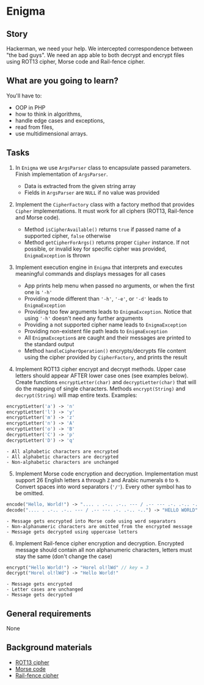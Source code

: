 
# Enigma

## Story

Hackerman, we need your help. We intercepted correspondence between "the bad guys". We need an app able to both decrypt and encrypt files using ROT13 cipher, Morse code and Rail-fence cipher.

## What are you going to learn?

You'll have to:

- OOP in PHP
- how to think in algorithms,
- handle edge cases and exceptions,
- read from files,
- use multidimensional arrays.

## Tasks

1. In `Enigma` we use `ArgsParser` class to encapsulate passed parameters.
Finish implementation of `ArgsParser`.
    - Data is extracted from the given string array
    - Fields in `ArgsParser` are `NULL` if no value was provided

2. Implement the `CipherFactory` class with a factory method that provides `Cipher` implementations.
It must work for all ciphers (ROT13, Rail-fence and Morse code).
    - Method `isCipherAvailable()` returns `true` if passed name of a supported cipher, `false` otherwise
    - Method `getCipherForArgs()` returns proper `Cipher` instance. If not possible, or invalid key for specific cipher was provided, `EnigmaException` is thrown

3. Implement execution engine in `Enigma` that interprets and executes meaningful commands and displays messages for all cases
    - App prints help menu when passed no arguments, or when the first one is `'-h'`
    - Providing mode different than `'-h'`, `'-e'`, or `'-d'` leads to `EnigmaException`
    - Providing too few arguments leads to `EnigmaException`. Notice that using `'-h'` doesn't need any further arguments
    - Providing a not supported cipher name leads to `EnigmaException`
    - Providing non-existent file path leads to `EnigmaException`
    - All `EnigmaException`s are caught and their messages are printed to the standard output
    - Method `handleCipherOperation()` encrypts/decrypts file content using the cipher provided by `CipherFactory`, and prints the result

4. Implement ROT13 cipher encrypt and decrypt methods. Upper case letters should appear AFTER lower case ones (see examples below). Create functions `encryptLetter(char)` and `decryptLetter(char)` that will do the mapping of single characters. Methods `encrypt(String)` and `decrypt(String)` will map entire texts.
Examples:
```php
encryptLetter('a') -> 'n'
encryptLetter('l') -> 'y'
encryptLetter('m') -> 'z'
encryptLetter('n') -> 'A'
encryptLetter('o') -> 'B'
decryptLetter('C') -> 'p'
decryptLetter('D') -> 'q'
```
    - All alphabetic characters are encrypted
    - All alphabetic characters are decrypted
    - Non-alphabetic characters are unchanged

5. Implement Morse code encryption and decryption. Implementation must support 26 English letters `A` through `Z` and Arabic numerals `0` to `9`. Convert spaces into word separators (`'/'`). Every other symbol has to be omitted.
```php
encode("Hello, World!") -> ".... . .-.. .-.. --- / .-- --- .-. .-.. -.."
decode(".... . .-.. .-.. --- / .-- --- .-. .-.. -..") -> "HELLO WORLD"
```
    - Message gets encrypted into Morse code using word separators
    - Non-alphanumeric characters are omitted from the encrypted message
    - Message gets decrypted using uppercase letters

6. Implement Rail-fence cipher encryption and decryption. Encrypted message should contain all non alphanumeric characters, letters must stay the same (don't change the case)
```php
encrypt("Hello World!") -> "Horel ol!lWd" // key = 3
decrypt("Horel ol!lWd") -> "Hello World!"
```
    - Message gets encrypted
    - Letter cases are unchanged
    - Message gets decrypted

## General requirements

None

## Background materials

- [ROT13 cipher](http://practicalcryptography.com/ciphers/classical-era/rot13/)
- [Morse code](https://en.wikipedia.org/wiki/Morse_code)
- [Rail-fence cipher](http://practicalcryptography.com/ciphers/classical-era/rail-fence/)

